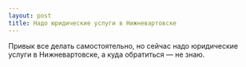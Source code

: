 ```yaml
---
layout: post 
title: Надо юридические услуги в Нижневартовске 
--- 
```

Привык все делать самостоятельно, но сейчас надо юридические услуги в Нижневартовске, а куда обратиться — не знаю.